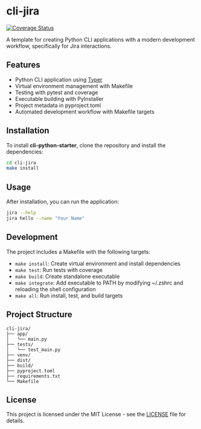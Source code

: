 # cli-jira

[![Coverage Status](https://img.shields.io/badge/coverage-100%25-brightgreen.svg)](https://img.shields.io/badge/coverage-50%25-brightgreen.svg)

A template for creating Python CLI applications with a modern development workflow, specifically for Jira interactions.

## Features

- Python CLI application using [Typer](https://typer.tiangolo.com/)
- Virtual environment management with Makefile
- Testing with pytest and coverage
- Executable building with PyInstaller
- Project metadata in pyproject.toml
- Automated development workflow with Makefile targets

## Installation

To install **cli-python-starter**, clone the repository and install the dependencies:

```bash
cd cli-jira
make install
```

## Usage

After installation, you can run the application:

```bash
jira --help
jira hello --name "Your Name"
```

## Development

The project includes a Makefile with the following targets:

- `make install`: Create virtual environment and install dependencies
- `make test`: Run tests with coverage
- `make build`: Create standalone executable
- `make integrate`: Add executable to PATH by modifying ~/.zshrc and reloading the shell configuration
- `make all`: Run install, test, and build targets

## Project Structure

```
cli-jira/
├── app/
│   └── main.py
├── tests/
│   └── test_main.py
├── venv/
├── dist/
├── build/
├── pyproject.toml
├── requirements.txt
└── Makefile
```

## License

This project is licensed under the MIT License - see the [LICENSE](LICENSE) file for details.

